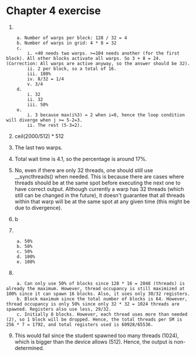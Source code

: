 # Chapter 4 exercise
1.  
```
    a. Number of warps per block: 128 / 32 = 4
    b. Number of warps in grid: 4 * 8 = 32
    c.
        i. <40 needs two warps. >=104 needs another (for the first block). All other blocks activate all warps. So 3 + 8 = 24. (Correction: All warps are active anyway, so the answer should be 32).
        ii. 2 per block, so a total of 16.
        iii. 100%
        iv. 8/32 = 1/4
        v. 3/4
    d.
        i. 32
        ii. 32
        iii. 50%
    e.
        i. 3 because max(i%3) = 2 when i=0, hence the loop condition will diverge when j >= 5-2=3.
        ii. The rest (5-3=2).
```

2.  ceil(2000/512) * 512

3.  The last two warps.

4.  Total wait time is 4.1, so the percentage is around 17%.

5.  No, even if there are only 32 threads, one should still use __syncthreads() when needed. This is because there are cases where threads should be at the same spot before executing the next one to have correct output. Although currently a warp has 32 threads (which still can be changed in the future), it doesn't guarantee that all threads within that warp will be at the same spot at any given time (this might be due to divergence).

6.  b

7.
```
    a. 50%
    b. 50%
    c. 50%
    d. 100%
    e. 100%
```

8.
```
    a. Can only use 50% of blocks since 128 * 16 = 2048 (threads) is already the maximum. However, thread occupancy is still maximized at 100% since it can spawn 16 blocks. Also, it uses only 30/32 registers.
    b. Block maximum since the total number of blocks is 64. However, thread occupancy is only 50% since only 32 * 32 = 1024 threads are spawned. Registers also use less, 29/32.
    c. Initially 8 blocks. However, each thread uses more than needed (2), so 1 block will be dropped. Hence, the total threads per SM is 256 * 7 = 1792, and total registers used is 60928/65536.
```

9.  This would fail since the student spawned too many threads (1024), which is bigger than the device allows (512). Hence, the output is non-determined.
